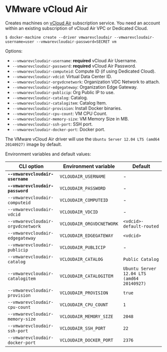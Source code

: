 <!--[metadata]>
+++
title = "VMware vCloud Air"
description = "VMware vCloud Air driver for machine"
keywords = ["machine, VMware vCloud Air, driver"]
[menu.main]
parent="smn_machine_drivers"
+++
<![end-metadata]-->

# VMware vCloud Air

Creates machines on [vCloud Air](http://vcloud.vmware.com) subscription service. You need an account within an existing subscription of vCloud Air VPC or Dedicated Cloud.

    $ docker-machine create --driver vmwarevcloudair --vmwarevcloudair-username=user --vmwarevcloudair-password=SECRET vm

Options:

-   `--vmwarevcloudair-username`: **required** vCloud Air Username.
-   `--vmwarevcloudair-password`: **required** vCloud Air Password.
-   `--vmwarevcloudair-computeid`: Compute ID (if using Dedicated Cloud).
-   `--vmwarevcloudair-vdcid`: Virtual Data Center ID.
-   `--vmwarevcloudair-orgvdcnetwork`: Organization VDC Network to attach.
-   `--vmwarevcloudair-edgegateway`: Organization Edge Gateway.
-   `--vmwarevcloudair-publicip`: Org Public IP to use.
-   `--vmwarevcloudair-catalog`: Catalog.
-   `--vmwarevcloudair-catalogitem`: Catalog Item.
-   `--vmwarevcloudair-provision`: Install Docker binaries.
-   `--vmwarevcloudair-cpu-count`: VM CPU Count.
-   `--vmwarevcloudair-memory-size`: VM Memory Size in MB.
-   `--vmwarevcloudair-ssh-port`: SSH port.
-   `--vmwarevcloudair-docker-port`: Docker port.

The VMware vCloud Air driver will use the `Ubuntu Server 12.04 LTS (amd64 20140927)` image by default.

Environment variables and default values:

| CLI option                        | Environment variable      | Default                                    |
| --------------------------------- | ------------------------- | ------------------------------------------ |
| **`--vmwarevcloudair-username`**  | `VCLOUDAIR_USERNAME`      | -                                          |
| **`--vmwarevcloudair-password`**  | `VCLOUDAIR_PASSWORD`      | -                                          |
| `--vmwarevcloudair-computeid`     | `VCLOUDAIR_COMPUTEID`     | -                                          |
| `--vmwarevcloudair-vdcid`         | `VCLOUDAIR_VDCID`         | -                                          |
| `--vmwarevcloudair-orgvdcnetwork` | `VCLOUDAIR_ORGVDCNETWORK` | `<vdcid>-default-routed`                   |
| `--vmwarevcloudair-edgegateway`   | `VCLOUDAIR_EDGEGATEWAY`   | `<vdcid>`                                  |
| `--vmwarevcloudair-publicip`      | `VCLOUDAIR_PUBLICIP`      | -                                          |
| `--vmwarevcloudair-catalog`       | `VCLOUDAIR_CATALOG`       | `Public Catalog`                           |
| `--vmwarevcloudair-catalogitem`   | `VCLOUDAIR_CATALOGITEM`   | `Ubuntu Server 12.04 LTS (amd64 20140927)` |
| `--vmwarevcloudair-provision`     | `VCLOUDAIR_PROVISION`     | `true`                                     |
| `--vmwarevcloudair-cpu-count`     | `VCLOUDAIR_CPU_COUNT`     | `1`                                        |
| `--vmwarevcloudair-memory-size`   | `VCLOUDAIR_MEMORY_SIZE`   | `2048`                                     |
| `--vmwarevcloudair-ssh-port`      | `VCLOUDAIR_SSH_PORT`      | `22`                                       |
| `--vmwarevcloudair-docker-port`   | `VCLOUDAIR_DOCKER_PORT`   | `2376`                                     |
